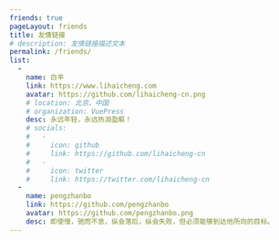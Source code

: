```yaml
---
friends: true
pageLayout: friends
title: 友情链接
# description: 友情链接描述文本
permalink: /friends/
list:
  -
    name: 白羊
    link: https://www.lihaicheng.com
    avatar: https://github.com/lihaicheng-cn.png
    # location: 北京，中国
    # organization: VuePress
    desc: 永远年轻，永远热泪盈眶！
    # socials:
    #   -
    #     icon: github
    #     link: https://github.com/lihaicheng-cn
    #   -
    #     icon: twitter
    #     link: https://twitter.com/lihaicheng-cn
  -
    name: pengzhanbo
    link: https://github.com/pengzhanbo
    avatar: https://github.com/pengzhanbo.png
    desc: 即使慢，驰而不息，纵会落后，纵会失败，但必须能够到达他所向的目标。
---
```

